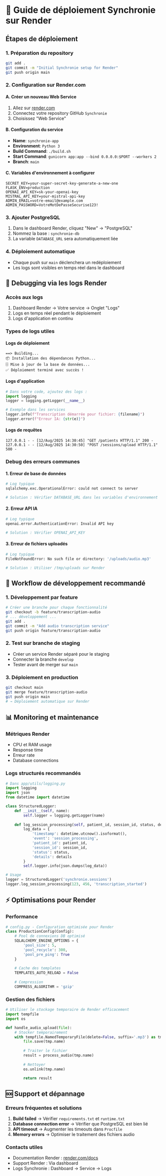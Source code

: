 # 🚀 Guide de déploiement Synchronie sur Render

## Étapes de déploiement

### 1. **Préparation du repository**
```bash
git add .
git commit -m "Initial Synchronie setup for Render"
git push origin main
```

### 2. **Configuration sur Render.com**

#### A. Créer un nouveau Web Service
1. Allez sur [render.com](https://render.com)
2. Connectez votre repository GitHub `Synchronie`
3. Choisissez "Web Service"

#### B. Configuration du service
- **Name**: `synchronie-app`
- **Environment**: `Python 3`
- **Build Command**: `./build.sh`
- **Start Command**: `gunicorn app:app --bind 0.0.0.0:$PORT --workers 2`
- **Branch**: `main`

#### C. Variables d'environnement à configurer
```env
SECRET_KEY=your-super-secret-key-generate-a-new-one
FLASK_ENV=production
OPENAI_API_KEY=sk-your-openai-key
MISTRAL_API_KEY=your-mistral-api-key
ADMIN_EMAIL=votre-email@example.com
ADMIN_PASSWORD=VotreMotDePasseSecurise123!
```

### 3. **Ajouter PostgreSQL**
1. Dans le dashboard Render, cliquez "New" → "PostgreSQL"
2. Nommez la base : `synchronie-db`
3. La variable `DATABASE_URL` sera automatiquement liée

### 4. **Déploiement automatique**
- Chaque push sur `main` déclenchera un redéploiement
- Les logs sont visibles en temps réel dans le dashboard

## 🔧 **Debugging via les logs Render**

### Accès aux logs
1. Dashboard Render → Votre service → Onglet "Logs"
2. Logs en temps réel pendant le déploiement
3. Logs d'application en continu

### Types de logs utiles

#### Logs de déploiement
```
==> Building...
📦 Installation des dépendances Python...
🗄️ Mise à jour de la base de données...
✅ Déploiement terminé avec succès !
```

#### Logs d'application
```python
# Dans votre code, ajoutez des logs :
import logging
logger = logging.getLogger(__name__)

# Exemple dans les services
logger.info(f"Transcription démarrée pour fichier: {filename}")
logger.error(f"Erreur IA: {str(e)}")
```

#### Logs de requêtes
```
127.0.0.1 - - [12/Aug/2025 14:30:45] "GET /patients HTTP/1.1" 200 -
127.0.0.1 - - [12/Aug/2025 14:30:50] "POST /sessions/upload HTTP/1.1" 500 -
```

### Debug des erreurs communes

#### 1. Erreur de base de données
```bash
# Log typique
sqlalchemy.exc.OperationalError: could not connect to server

# Solution : Vérifier DATABASE_URL dans les variables d'environnement
```

#### 2. Erreur API IA
```bash
# Log typique  
openai.error.AuthenticationError: Invalid API key

# Solution : Vérifier OPENAI_API_KEY
```

#### 3. Erreur de fichiers uploadés
```bash
# Log typique
FileNotFoundError: No such file or directory: '/uploads/audio.mp3'

# Solution : Utiliser /tmp/uploads sur Render
```

## 🎯 **Workflow de développement recommandé**

### 1. **Développement par feature**
```bash
# Créer une branche pour chaque fonctionnalité
git checkout -b feature/transcription-audio
# ... développement ...
git add .
git commit -m "Add audio transcription service"
git push origin feature/transcription-audio
```

### 2. **Test sur branche de staging**
- Créer un service Render séparé pour le staging
- Connecter la branche `develop`
- Tester avant de merger sur `main`

### 3. **Déploiement en production**
```bash
git checkout main
git merge feature/transcription-audio
git push origin main
# → Déploiement automatique sur Render
```

## 📊 **Monitoring et maintenance**

### Métriques Render
- CPU et RAM usage
- Response time
- Erreur rate
- Database connections

### Logs structurés recommandés
```python
# Dans app/utils/logging.py
import logging
import json
from datetime import datetime

class StructuredLogger:
    def __init__(self, name):
        self.logger = logging.getLogger(name)
    
    def log_session_processing(self, patient_id, session_id, status, details=None):
        log_data = {
            'timestamp': datetime.utcnow().isoformat(),
            'event': 'session_processing',
            'patient_id': patient_id,
            'session_id': session_id,
            'status': status,
            'details': details
        }
        self.logger.info(json.dumps(log_data))

# Usage
logger = StructuredLogger('synchronie.sessions')
logger.log_session_processing(123, 456, 'transcription_started')
```

## ⚡ **Optimisations pour Render**

### Performance
```python
# config.py - Configuration optimisée pour Render
class ProductionConfig(Config):
    # Pool de connexions DB optimisé
    SQLALCHEMY_ENGINE_OPTIONS = {
        'pool_size': 5,
        'pool_recycle': 300,
        'pool_pre_ping': True
    }
    
    # Cache des templates
    TEMPLATES_AUTO_RELOAD = False
    
    # Compression
    COMPRESS_ALGORITHM = 'gzip'
```

### Gestion des fichiers
```python
# Utiliser le stockage temporaire de Render efficacement
import tempfile
import os

def handle_audio_upload(file):
    # Stocker temporairement
    with tempfile.NamedTemporaryFile(delete=False, suffix='.mp3') as tmp:
        file.save(tmp.name)
        
        # Traiter le fichier
        result = process_audio(tmp.name)
        
        # Nettoyer
        os.unlink(tmp.name)
        
        return result
```

## 🆘 **Support et dépannage**

### Erreurs fréquentes et solutions

1. **Build failed** → Vérifier `requirements.txt` et `runtime.txt`
2. **Database connection error** → Vérifier que PostgreSQL est bien lié
3. **API timeout** → Augmenter les timeouts dans `Procfile`
4. **Memory errors** → Optimiser le traitement des fichiers audio

### Contacts utiles
- Documentation Render : [render.com/docs](https://render.com/docs)
- Support Render : Via dashboard
- Logs Synchronie : Dashboard → Service → Logs
